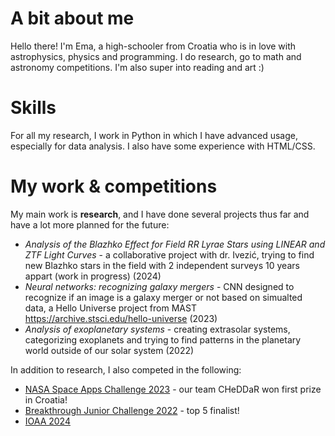 # A bit about me
Hello there! I'm Ema, a high-schooler from Croatia who is in love with astrophysics, physics and programming. I do research, go to math and astronomy competitions. I'm also super into reading and art :)

# Skills
For all my research, I work in Python in which I have advanced usage, especially for data analysis. I also have some experience with HTML/CSS. 

# My work & competitions
My main work is **research**, and I have done several projects thus far and have a lot more planned for the future:

- _Analysis of the Blazhko Effect for Field RR Lyrae Stars using LINEAR and ZTF Light Curves_ - a collaborative project with dr. Ivezić, trying to find new Blazhko stars in the field with 2 independent surveys 10 years appart (work in progress) (2024)
- _Neural networks: recognizing galaxy mergers_ - CNN designed to recognize if an image is a galaxy merger or not based on simualted data, a Hello Universe project from MAST https://archive.stsci.edu/hello-universe (2023)
- _Analysis of exoplanetary systems_ - creating extrasolar systems, categorizing exoplanets and trying to find patterns in the planetary world outside of our solar system (2022)

In addition to research, I also competed in the following:
- [NASA Space Apps Challenge 2023](https://github.com/emadonev/hackathon2023) - our team CHeDDaR won first prize in Croatia!
- [Breakthrough Junior Challenge 2022](https://breakthroughjuniorchallenge.org/winners/2022) - top 5 finalist!
- [IOAA 2024](https://ioaa2024.on.br/index.html)


<!---
emadonev/emadonev is a ✨ special ✨ repository because its `README.md` (this file) appears on your GitHub profile.
You can click the Preview link to take a look at your changes.
--->
